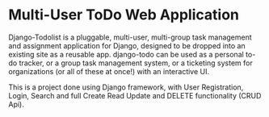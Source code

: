 # Multi-User ToDo Web Application

Django-Todolist is a pluggable, multi-user, multi-group task management and assignment application for Django, designed to be dropped into an existing site as a reusable app. django-todo can be used as a personal to-do tracker, or a group task management system, or a ticketing system for organizations (or all of these at once!) with an interactive UI.

This is a project done using Django framework, with User Registration, Login, Search and full Create Read Update and DELETE functionality (CRUD Api).

